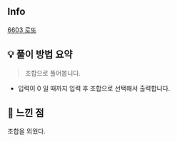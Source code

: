 ## Info
[6603 로또](https://www.acmicpc.net/problem/6603)

## 💡 풀이 방법 요약
> 조합으로 풀어봅니다.
* 입력이 0 일 때까지 입력 후 조합으로 선택해서 출력합니다.

## 🙂 느낀 점
조합을 외웠다.